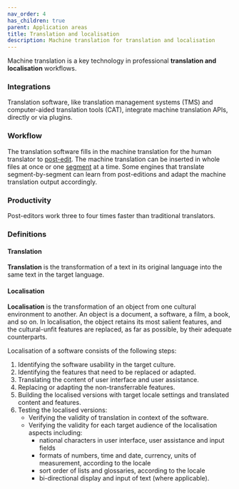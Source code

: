 ```yaml
---
nav_order: 4
has_children: true
parent: Application areas
title: Translation and localisation
description: Machine translation for translation and localisation
---
```


Machine translation is a key technology in professional **translation and localisation** workflows.
 
### Integrations
<!-- Link to the chapter on TMS and CAT when it's ready -->
Translation software, like translation management systems (TMS) and computer-aided translation tools (CAT), integrate machine translation APIs, directly or via plugins.

### Workflow

The translation software fills in the machine translation for the human translator to [post-edit](../workflows/post-editing.md).
The machine translation can be inserted in whole files at once or one [segment](../concepts/segment.md) at a time.
Some engines that translate segment-by-segment can learn from post-editions and adapt the machine translation output accordingly.

### Productivity
<!-- Not always true!!! Link to the chapter on post-editing productivity when it's ready -->
Post-editors work three to four times faster than traditional translators.

### Definitions

#### Translation
**Translation** is the transformation of a text in its original language into the same text in the target language.

#### Localisation
**Localisation** is the transformation of an object from one cultural environment to another.
An object is a document, a software, a film, a book, and so on.
In localisation, the object retains its most salient features, and the cultural-unfit features are replaced, as far as possible, by their adequate counterparts.

Localisation of a software consists of the following steps:
1. Identifying the software usability in the target culture. 
2. Identifying the features that need to be replaced or adapted.
3. Translating the content of user interface and user assistance.
4. Replacing or adapting the non-transferrable features.
5. Building the localised versions with target locale settings and translated content and features.
6. Testing the localised versions: 
   - Verifying the validity of translation in context of the software.
   - Verifying the validity for each target audience of the localisation aspects including:
     - national characters in user interface, user assistance and input fields
     - formats of numbers, time and date, currency, units of measurement, according to the locale
     - sort order of lists and glossaries, according to the locale
     - bi-directional display and input of text (where applicable).
